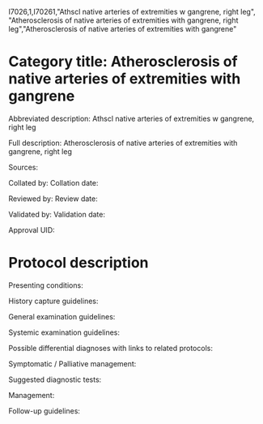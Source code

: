I7026,1,I70261,"Athscl native arteries of extremities w gangrene, right leg", "Atherosclerosis of native arteries of extremities with gangrene, right leg","Atherosclerosis of native arteries of extremities with gangrene"
# Category title: Atherosclerosis of native arteries of extremities with gangrene

Abbreviated description: Athscl native arteries of extremities w gangrene, right leg

Full description: Atherosclerosis of native arteries of extremities with gangrene, right leg

Sources:

Collated by:
Collation date:

Reviewed by:
Review date:

Validated by:
Validation date:

Approval UID:

# Protocol description

Presenting conditions:

History capture guidelines:

General examination guidelines:

Systemic examination guidelines:

Possible differential diagnoses with links to related protocols:

Symptomatic / Palliative management:

Suggested diagnostic tests:

Management:

Follow-up guidelines:
